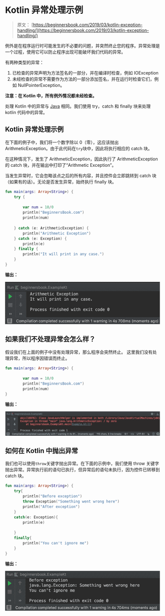 # Kotlin 异常处理示例

> 原文： [https://beginnersbook.com/2019/03/kotlin-exception-handling/](https://beginnersbook.com/2019/03/kotlin-exception-handling/)

例外是在程序运行时可能发生的不必要的问题，并突然终止您的程序。异常处理是一个过程，使用它可以防止程序出现可能破坏我们代码的异常。

有两种类型的异常：

1.  已检查的异常声明为方法签名的一部分，并在编译时检查，例如 IOException
2.  未经检查的异常不需要作为方法的一部分添加签名，并在运行时检查它们，例如 NullPointerException。

**注意：在 Kotlin 中，所有例外情况都未经检查。**

处理 Kotlin 中的异常与 [Java](https://beginnersbook.com/2013/04/java-exception-handling/) 相同。我们使用 try，catch 和 finally 块来处理 kotlin 代码中的异常。

## Kotlin 异常处理示例

在下面的例子中，我们将一个数字除以 0（零），这应该抛出 ArithmeticException。由于此代码在`try`块中，因此将执行相应的 catch 块。

在这种情况下，发生了 ArithmeticException，因此执行了 ArithmeticException 的 catch 块，并在输出中打印了“Arithmetic Exception”。

当发生异常时，它会忽略该点之后的所有内容，并且控件会立即跳转到 catch 块（如果有的话）。无论是否发生异常，始终执行 finally 块。

```kotlin
fun main(args: Array<String>) {
    try {

        var num = 10/0
        println("BeginnersBook.com")
        println(num)

    } catch (e: ArithmeticException) {
        println("Arithmetic Exception")
    } catch (e: Exception) {
        println(e)
    } finally {
        println("It will print in any case.")
    }
}
```

**输出：**

![Kotlin exception handling](img/dd822ceebef78c4a3a8430bc409dd0be.jpg)

## 如果我们不处理异常会怎么样？

假设我们在上面的例子中没有处理异常，那么程序会突然终止。
这里我们没有处理异常，所以程序因错误而终止。

```kotlin
fun main(args: Array<String>) {

        var num = 10/0
        println("BeginnersBook.com")
        println(num)
}
```

**输出：**

![Kotlin exception handling error when we don't handle them](img/44e635d7ef32004d155532fd8e2284ac.jpg)

## 如何在 Kotlin 中抛出异常

我们也可以使用`throw`关键字抛出异常。在下面的示例中，我们使用 throw 关键字抛出异常。异常执行前的语句已执行，但异常后的语句未执行，因为控件已转移到 catch 块。

```kotlin
fun main(args: Array<String>) {
    try{
        println("Before exception")
        throw Exception("Something went wrong here")
        println("After exception")
    }
    catch(e: Exception){
        println(e)

    }
    finally{
        println("You can't ignore me")
    }
}
```

**输出：**

![Kotlin throw keyword](img/83b3d1d3e45af7d1b5b4a4c24941934e.jpg)